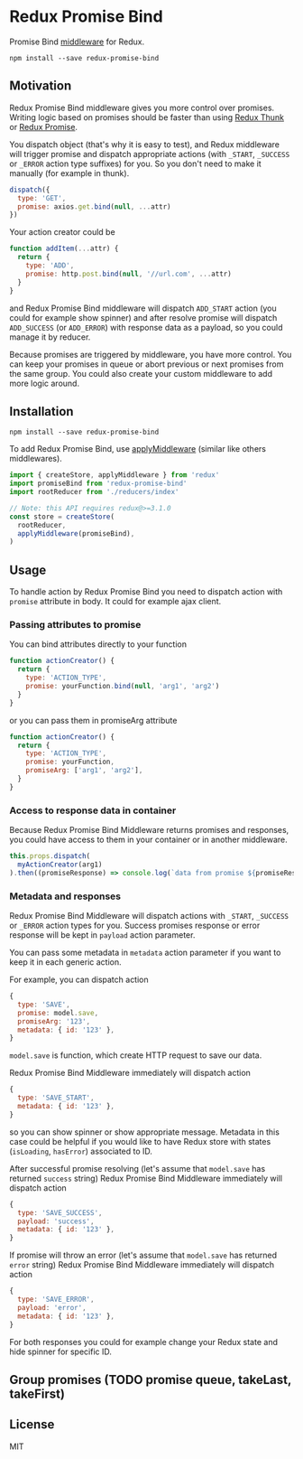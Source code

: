 Redux Promise Bind
=============
Promise Bind [middleware](http://redux.js.org/docs/advanced/Middleware.html) for Redux.

```node
npm install --save redux-promise-bind
```

## Motivation
Redux Promise Bind middleware gives you more control over promises. Writing logic based on promises should be faster than using [Redux Thunk](https://github.com/gaearon/redux-thunk) or [Redux Promise](https://github.com/acdlite/redux-promise).

You dispatch object (that's why it is easy to test), and Redux middleware will trigger promise and dispatch appropriate actions (with `_START`, `_SUCCESS` or `_ERROR` action type suffixes) for you.
So you don't need to make it manually (for example in thunk).

```js
dispatch({
  type: 'GET',
  promise: axios.get.bind(null, ...attr)
})
```

Your action creator could be
```js
function addItem(...attr) {
  return {
    type: 'ADD',
    promise: http.post.bind(null, '//url.com', ...attr)
  }
}
```
and Redux Promise Bind middleware will dispatch `ADD_START` action (you could for example
show spinner) and after resolve promise will dispatch `ADD_SUCCESS` (or `ADD_ERROR`) with
response data as a payload, so you could manage it by reducer.

Because promises are triggered by middleware, you have more control. You can keep your promises
in queue or abort previous or next promises from the same group. You could also create your
custom middleware to add more logic around.

## Installation

```node
npm install --save redux-promise-bind
```

To add Redux Promise Bind, use [applyMiddleware](http://redux.js.org/docs/api/applyMiddleware.html)
(similar like others middlewares).

```js
import { createStore, applyMiddleware } from 'redux'
import promiseBind from 'redux-promise-bind'
import rootReducer from './reducers/index'

// Note: this API requires redux@>=3.1.0
const store = createStore(
  rootReducer,
  applyMiddleware(promiseBind),
)
```

## Usage
To handle action by Redux Promise Bind you need to dispatch action with `promise`
attribute in body. It could for example ajax client.

### Passing attributes to promise
You can bind attributes directly to your function
```js
function actionCreator() {
  return {
    type: 'ACTION_TYPE',
    promise: yourFunction.bind(null, 'arg1', 'arg2')
  }
}
```
or you can pass them in promiseArg attribute
```js
function actionCreator() {
  return {
    type: 'ACTION_TYPE',
    promise: yourFunction,
    promiseArg: ['arg1', 'arg2'],
  }
}
```

### Access to response data in container
Because Redux Promise Bind Middleware returns promises and responses, you could have access
to them in your container or in another middleware.

```js
this.props.dispatch(
  myActionCreator(arg1)
).then((promiseResponse) => console.log(`data from promise ${promiseResponse}`))
```

### Metadata and responses
Redux Promise Bind Middleware will dispatch actions with `_START`, `_SUCCESS` or `_ERROR` action types for
you. Success promises response or error response will be kept in `payload` action parameter.

You can pass some metadata in `metadata` action parameter if you want to keep it in each generic action.

For example, you can dispatch action
```js
{
  type: 'SAVE',
  promise: model.save,
  promiseArg: '123',
  metadata: { id: '123' },
}
```
`model.save` is function, which create HTTP request to save our data.

Redux Promise Bind Middleware immediately will dispatch action
```js
{
  type: 'SAVE_START',
  metadata: { id: '123' },
}
```
so you can show spinner or show appropriate message. Metadata in this case could be helpful
if you would like to have Redux store with states (`isLoading`, `hasError`) associated to ID.

After successful promise resolving (let's assume that `model.save` has returned `success` string)
Redux Promise Bind Middleware immediately will dispatch action
```js
{
  type: 'SAVE_SUCCESS',
  payload: 'success',
  metadata: { id: '123' },
}
```

If promise will throw an error (let's assume that `model.save` has returned `error` string)
Redux Promise Bind Middleware immediately will dispatch action
```js
{
  type: 'SAVE_ERROR',
  payload: 'error',
  metadata: { id: '123' },
}
```

For both responses you could for example change your Redux state and hide spinner for specific ID.

## Group promises (TODO promise queue, takeLast, takeFirst)

## License
MIT
